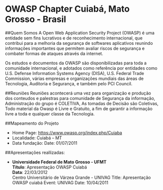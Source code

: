 OWASP Chapter Cuiabá, Mato Grosso - Brasil 
============
##Quem Somos 
A Open Web Application Security Project (OWASP) é uma entidade sem fins lucrativos e de reconhecimento internacional, que contribui para a melhoria da segurança de softwares aplicativos reunindo informações importantes que permitem avaliar riscos de segurança e combater formas de ataques através da internet.

Os estudos e documentos da OWASP são disponibilizadas para toda a comunidade internacional, e adotados como referência por entidades como U.S. Defense Information Systems Agency (DISA), U.S. Federal Trade Commission, várias empresas e organizações mundiais das áreas de Tecnologia, Auditoria e Segurança, e também pelo PCI Council.

##Reuniões
Reuniões acontecerá uma vez para organização  e produção dos conteudos e palestras para comunidade de Segurança da informação, Administração do grupo é COLETIVA, As tomadas de Decisão são Coletivas, Todo material da Owasp é Livre e Gratuito, a fim de garantir a informação livre a toda e qualquer classe da Tecnologia.

##Mapeamento do Projeto
* Home Page: https://www.owasp.org/index.php/Cuiaba
* Localidade: Cuiabá – MT
* Data fundação: Date: 01/07/2011

##Apresentações reallizadas:
  * __Universidade Federal de Mato Grosso - UFMT__<br>
  __Título__: Apresentação OWASP Cuiabá<br>
  __Data__: 22/03/2012<br>
Centro Universitário de Várzea Grande - UNIVAG 
Title: Apresentação OWASP cuiabá 
Event: UNIVAG
Date: 10/04/2011

